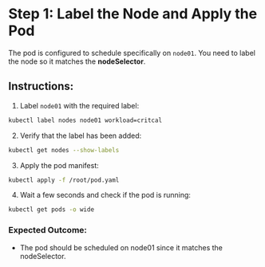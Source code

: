 # Step 1: Label the Node and Apply the Pod

The pod is configured to schedule specifically on `node01`. You need to label the node so it matches the **nodeSelector**.

## Instructions:

1. Label `node01` with the required label:

```sh
kubectl label nodes node01 workload=critcal
```

2. Verify that the label has been added:

```sh
kubectl get nodes --show-labels
```

3. Apply the pod manifest:

```sh
kubectl apply -f /root/pod.yaml
```

4. Wait a few seconds and check if the pod is running:

```sh
kubectl get pods -o wide
```

### Expected Outcome:

- The pod should be scheduled on node01 since it matches the nodeSelector.